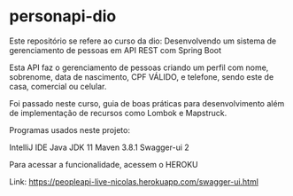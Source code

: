 # personapi-dio
Este repositório se refere ao curso da dio: Desenvolvendo um sistema de gerenciamento de pessoas em API REST com Spring Boot


Esta API faz o gerenciamento de pessoas criando um perfil com nome, sobrenome, data de nascimento, CPF VÁLIDO,
e telefone, sendo este de casa, comercial ou celular.

Foi passado neste curso, guia de boas práticas para desenvolvimento além de implementação de recursos como Lombok e Mapstruck.

Programas usados neste projeto:

IntelliJ IDE
Java JDK 11
Maven 3.8.1
Swagger-ui 2

Para acessar a funcionalidade, acessem o HEROKU

Link: https://peopleapi-live-nicolas.herokuapp.com/swagger-ui.html